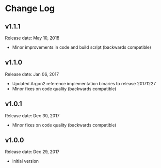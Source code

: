 # Change Log

## v1.1.1

Release date: May 10, 2018

- Minor improvements in code and build script (backwards compatible)

## v1.1.0

Release date: Jan 06, 2017

- Updated Argon2 reference implementation binaries to release 20171227
- Minor fixes on code quality (backwards compatible)

## v1.0.1

Release date: Dec 30, 2017

- Minor fixes on code quality (backwards compatible)

## v1.0.0

Release date: Dec 29, 2017

- Initial version